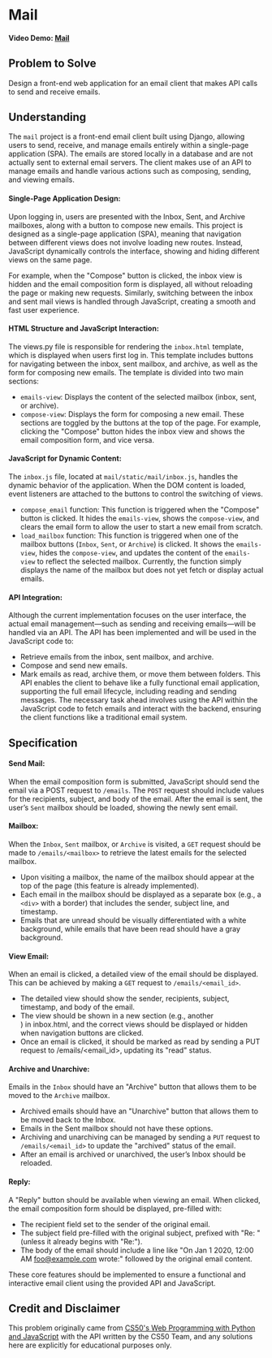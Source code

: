 # Mail

#### Video Demo: [Mail](https://youtu.be/43K_QcsnSEs)

## Problem to Solve

Design a front-end web application for an email client that makes API calls to send and receive emails.

## Understanding

The `mail` project is a front-end email client built using Django, allowing users to send, receive, and manage emails entirely within a single-page application (SPA). The emails are stored locally in a database and are not actually sent to external email servers. The client makes use of an API to manage emails and handle various actions such as composing, sending, and viewing emails.

#### Single-Page Application Design:

Upon logging in, users are presented with the Inbox, Sent, and Archive mailboxes, along with a button to compose new emails. This project is designed as a single-page application (SPA), meaning that navigation between different views does not involve loading new routes. Instead, JavaScript dynamically controls the interface, showing and hiding different views on the same page.

For example, when the "Compose" button is clicked, the inbox view is hidden and the email composition form is displayed, all without reloading the page or making new requests. Similarly, switching between the inbox and sent mail views is handled through JavaScript, creating a smooth and fast user experience.

#### HTML Structure and JavaScript Interaction:

The views.py file is responsible for rendering the `inbox.html` template, which is displayed when users first log in. This template includes buttons for navigating between the inbox, sent mailbox, and archive, as well as the form for composing new emails. The template is divided into two main sections:
* `emails-view`: Displays the content of the selected mailbox (inbox, sent, or archive).
* `compose-view`: Displays the form for composing a new email.
These sections are toggled by the buttons at the top of the page. For example, clicking the "Compose" button hides the inbox view and shows the email composition form, and vice versa.

#### JavaScript for Dynamic Content:

The `inbox.js` file, located at `mail/static/mail/inbox.js`, handles the dynamic behavior of the application. When the DOM content is loaded, event listeners are attached to the buttons to control the switching of views.
* `compose_email` function: This function is triggered when the "Compose" button is clicked. It hides the `emails-view`, shows the `compose-view`, and clears the email form to allow the user to start a new email from scratch.
* `load_mailbox` function: This function is triggered when one of the mailbox buttons (`Inbox`, `Sent`, or `Archive`) is clicked. It shows the `emails-view`, hides the `compose-view`, and updates the content of the `emails-view` to reflect the selected mailbox. Currently, the function simply displays the name of the mailbox but does not yet fetch or display actual emails.

#### API Integration:

Although the current implementation focuses on the user interface, the actual email management—such as sending and receiving emails—will be handled via an API. The API has been implemented and will be used in the JavaScript code to:
* Retrieve emails from the inbox, sent mailbox, and archive.
* Compose and send new emails.
* Mark emails as read, archive them, or move them between folders.
This API enables the client to behave like a fully functional email application, supporting the full email lifecycle, including reading and sending messages. The necessary task ahead involves using the API within the JavaScript code to fetch emails and interact with the backend, ensuring the client functions like a traditional email system.

## Specification

#### Send Mail:

When the email composition form is submitted, JavaScript should send the email via a POST request to `/emails`.
The `POST` request should include values for the recipients, subject, and body of the email.
After the email is sent, the user’s `Sent` mailbox should be loaded, showing the newly sent email.

#### Mailbox:

When the `Inbox`, `Sent` mailbox, or `Archive` is visited, a `GET` request should be made to `/emails/<mailbox>` to retrieve the latest emails for the selected mailbox.
* Upon visiting a mailbox, the name of the mailbox should appear at the top of the page (this feature is already implemented).
* Each email in the mailbox should be displayed as a separate box (e.g., a `<div>` with a border) that includes the sender, subject line, and timestamp.
* Emails that are unread should be visually differentiated with a white background, while emails that have been read should have a gray background.

#### View Email:

When an email is clicked, a detailed view of the email should be displayed. This can be achieved by making a `GET` request to `/emails/<email_id>`.
* The detailed view should show the sender, recipients, subject, timestamp, and body of the email.
* The view should be shown in a new section (e.g., another <div>) in inbox.html, and the correct views should be displayed or hidden when navigation buttons are clicked.
* Once an email is clicked, it should be marked as read by sending a PUT request to /emails/<email_id>, updating its "read" status.

#### Archive and Unarchive:

Emails in the `Inbox` should have an "Archive" button that allows them to be moved to the `Archive` mailbox.
* Archived emails should have an "Unarchive" button that allows them to be moved back to the Inbox.
* Emails in the Sent mailbox should not have these options.
* Archiving and unarchiving can be managed by sending a `PUT` request to `/emails/<email_id>` to update the "archived" status of the email.
* After an email is archived or unarchived, the user’s Inbox should be reloaded.

#### Reply:

A "Reply" button should be available when viewing an email. When clicked, the email composition form should be displayed, pre-filled with:
* The recipient field set to the sender of the original email.
* The subject field pre-filled with the original subject, prefixed with "Re: " (unless it already begins with "Re:").
* The body of the email should include a line like "On Jan 1 2020, 12:00 AM foo@example.com wrote:" followed by the original email content.

These core features should be implemented to ensure a functional and interactive email client using the provided API and JavaScript.

## Credit and Disclaimer

This problem originally came from [CS50's Web Programming with Python and JavaScript](https://cs50.harvard.edu/web/2020/projects/3/mail/) with the API written by the CS50 Team, and any solutions here are explicitly for educational purposes only. 
